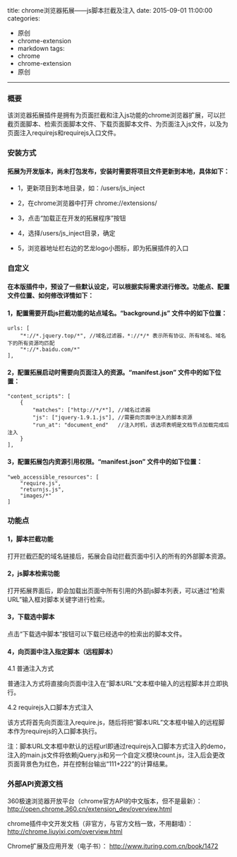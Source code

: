title: chrome浏览器拓展——js脚本拦截及注入
date: 2015-09-01 11:00:00 
categories:
- 原创
- chrome-extension
- markdown
tags: 
- chrome
- chrome-extension
- 原创
---

### 概要

该浏览器拓展插件是拥有为页面拦截和注入js功能的chrome浏览器扩展，可以拦截页面脚本、检索页面脚本文件、下载页面脚本文件、为页面注入js文件，以及为页面注入requirejs和requirejs入口文件。
<!--more-->

### 安装方式

#### 拓展为开发版本，尚未打包发布，安装时需要将项目文件更新到本地，具体如下：

- 1，更新项目到本地目录，如：/users/js_inject
    
- 2，在chrome浏览器中打开 chrome://extensions/ 

- 3，点击“加载正在开发的拓展程序”按钮

- 4，选择/users/js_inject目录，确定

- 5，浏览器地址栏右边的艺龙logo小图标，即为拓展插件的入口

### 自定义

#### 在本版插件中，预设了一些默认设定，可以根据实际需求进行修改。功能点、配置文件位置、如何修改详情如下：

#### 1，配置需要开启js拦截功能的站点域名。“background.js” 文件中的如下位置：

    urls: [
    	"*://*.jquery.top/*", //域名过滤器，*://*/* 表示所有协议、所有域名、域名下的所有资源均匹配 
        "*://*.baidu.com/*"
    ],

#### 2，配置拓展启动时需要向页面注入的资源。“manifest.json” 文件中的如下位置：

    "content_scripts": [
		{
			"matches": ["http://*/*"], //域名过滤器
			"js": ["jquery-1.9.1.js"], //需要向页面中注入的脚本资源
			"run_at": "document_end"   //注入时机，该选项表明是文档节点加载完成后注入
		}
	],

#### 3，配置拓展包内资源引用权限。“manifest.json” 文件中的如下位置：

    "web_accessible_resources": [
		"require.js",
		"returnjs.js",
		"images/*"
	]

### 功能点

#### 1，脚本拦截功能

打开拦截匹配的域名链接后，拓展会自动拦截页面中引入的所有的外部脚本资源。

#### 2，js脚本检索功能

打开拓展界面后，即会加载出页面中所有引用的外部js脚本列表，可以通过“检索URL”输入框对脚本关键字进行检索。

#### 3，下载选中脚本

点击“下载选中脚本”按钮可以下载已经选中的检索出的脚本文件。

#### 4，向页面中注入指定脚本（远程脚本）

4.1  普通注入方式

普通注入方式将直接向页面中注入在“脚本URL”文本框中输入的远程脚本并立即执行。

4.2 requirejs入口脚本方式注入

该方式将首先向页面注入require.js，随后将把“脚本URL”文本框中输入的远程脚本作为requirejs的入口脚本执行。

注：脚本URL文本框中默认的远程url即通过requirejs入口脚本方式注入的demo，注入的main.js文件将依赖jQuery.js和另一个自定义模块count.js，注入后会更改页面背景色为红色，并在控制台输出“111+222”的计算结果。

### 外部API资源文档

360极速浏览器开放平台（chrome官方API的中文版本，但不是最新）： http://open.chrome.360.cn/extension_dev/overview.html

chrome插件中文开发文档（非官方，与官方文档一致，不用翻墙）： http://chrome.liuyixi.com/overview.html

Chrome扩展及应用开发（电子书）： http://www.ituring.com.cn/book/1472


